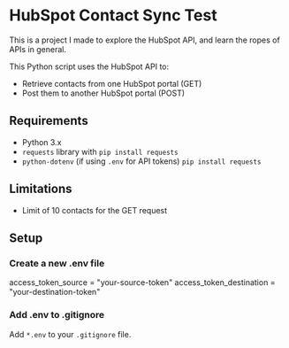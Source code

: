 # HubSpot Contact Sync Test

This is a project I made to explore the HubSpot API, and learn the ropes of APIs in general. 

This Python script uses the HubSpot API to:
- Retrieve contacts from one HubSpot portal (GET)
- Post them to another HubSpot portal (POST)

## Requirements

- Python 3.x
- `requests` library with `pip install requests`
- `python-dotenv` (if using `.env` for API tokens) `pip install requests`

## Limitations
- Limit of 10 contacts for the GET request

## Setup

### Create a new .env file

access_token_source = "your-source-token"
access_token_destination = "your-destination-token"

### Add .env to .gitignore

Add `*.env` to your `.gitignore` file.
